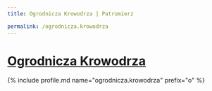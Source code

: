 ```yaml
---
title: Ogrodnicza Krowodrza | Patromierz

permalink: /ogrodnicza.krowodrza
---
```


# [Ogrodnicza Krowodrza](https://patronite.pl/ogrodnicza.krowodrza)

{% include profile.md name="ogrodnicza.krowodrza" prefix="o" %}
